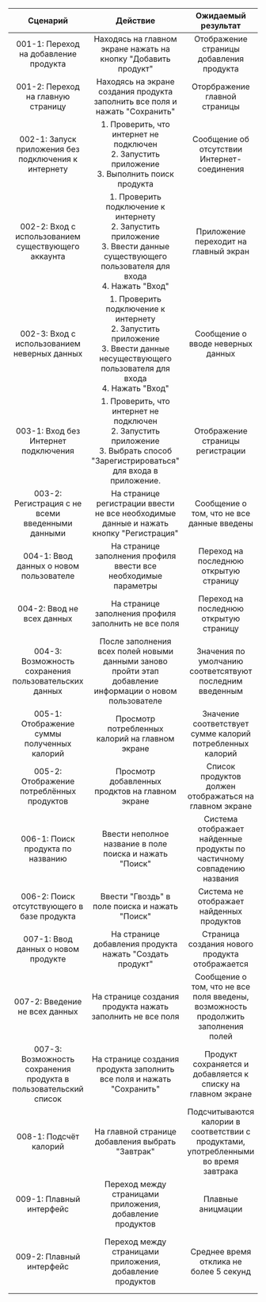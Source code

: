| Cценарий | Действие | Ожидаемый результат | Фактический результат | Оценка |
| :------: | :------: | :------: | :------: | :------: |
|001-1: Переход на добавление продукта|Находясь на главном экране нажать на кнопку "Добавить продукт"|Отображение страницы добавления продукта|Переход выполнен, страница открылась|Тест пройден|
|001-2: Переход на главную страницу|Находясь на экране создания продукта заполнить все поля и нажать "Сохранить"|Оторбражение главной страницы|Страница открылась|Тест пройден|
|002-1: Запуск приложения без подключения к интернету|1. Проверить, что интернет не подключен <br /> 2. Запустить приложение <br /> 3. Выполнить поиск продукта|Сообщение об отсутствии Интернет-соединения|Страница отстутвует|Тест не пройден|
|002-2: Вход с использованием существующего аккаунта|1. Проверить подключение к интернету <br /> 2. Запустить приложение <br /> 3. Ввести данные существующего пользователя для входа <br /> 4. Нажать "Вход"|Приложение переходит на главный экран|Страница отсутсвует|Тест не пройден|
|002-3: Вход с использованием неверных данных|1. Проверить подключение к интернету <br /> 2. Запустить приложение <br /> 3. Ввести данные несуществующего пользователя для входа <br /> 4. Нажать "Вход"|Сообщение о вводе неверных данных|Сообщение отстутсвует|Тест не пройден|
|003-1: Вход без Интернет подключения|1. Проверить, что интернет не подключен <br /> 2. Запустить приложение <br /> 3. Выбрать способ "Зарегистрироваться" для входа в приложение.|Отображение страницы регистрации|Страница отстутвует|Тест не пройден|
|003-2: Регистрация с не всеми введенными данными|На странице регистрации ввести не все необходимые данные и нажать кнопку "Регистрация"|Сообщение о том, что не все данные введены|Сообщение отстутвует|Тест не пройден|
|004-1: Ввод данных о новом пользователе|На странице заполнения профиля ввести все необходимые параметры|Переход на последнюю открытую страницу|Страница отображается|Тест пройден|
|004-2: Ввод не всех данных|На странице заполнения профиля заполнить не все поля|Переход на последнюю открытую страницу|Страница не отображается|Тест не пройден|
|004-3: Возможность сохранения пользовательских данных|После заполнения всех полей новыми данными заново пройти этап добавление информации о новом пользователе|Значения по умолчанию соответсятвуют последним введенным|Значения не соответсвуют|Тест не пройден|
|005-1: Отображение суммы полученных калорий|Просмотр потребленных калорий на главном экране|Значение соответствует сумме калорий потребленных калорий|Значение соответствует|Тест пройден|
|005-2: Отображение потреблённых продуктов|Просмотр добавленных продктов на главном экране|Список продуктов должен отображаться на главном экране|Продукты отображаются|Тест пройден|
|006-1: Поиск продукта по названию|Ввести неполное название в поле поиска и нажать "Поиск"|Система отображает найденные продукты по частичному совпадению названия|Продукты не отображаются|Тест не пройден|
|006-2: Поиск отсутствующего в базе продукта|Ввести "Гвоздь" в поле поиска и нажать "Поиск"|Система не отображает найденных продуктов|Продукты не отображаются|Тест пройден|
|007-1: Ввод данных о новом продукте|На странице добавления продукта нажать "Создать продукт"|Страница создания нового продукта отображается|Страница отображается|Тест пройден|
|007-2: Введение не всех данных|На странице создания продукта нажать заполнить не все поля|Сообщение о том, что не все поля введены, возможность продолжить заполнения полей|Сообщение отображается, можно продолжать заполнять поля|Тест пройден|
|007-3: Возможность сохранения продукта в пользовательский список|На странице создания продукта заполнить все поля и нажать "Сохранить"|Продукт сохраняется и добавляется к списку на главном экране|Продукт сохраняется, но добавить его можно только через поиск|Тест не пройден|
|008-1: Подсчёт калорий|На главной странице добавления выбрать "Завтрак"|Подсчитываются калории в соответствии с продуктами, употребленными во время завтрака|Калории подсчитываются верно|Тест пройден|
|009-1: Плавный интерфейс|Переход между страницами приложения, добавление продуктов|Плавные аницмации|Анимации достаточно резкие|Тест не пройден|
|009-2: Плавный интерфейс|Переход между страницами приложения, добавление продуктов|Среднее время отклика не более 5 секунд|Подвисание приложения более чем на 10 сек с дальнейшим его закрытием|Тест не пройден|

